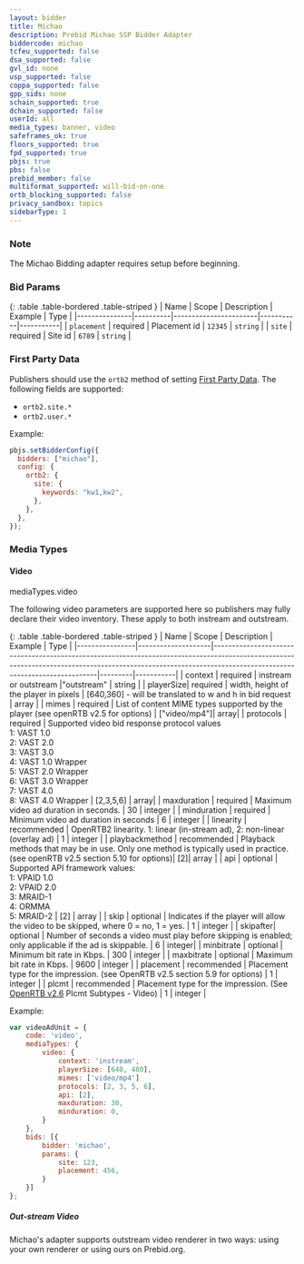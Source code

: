```yaml
---
layout: bidder
title: Michao
description: Prebid Michao SSP Bidder Adapter
biddercode: michao
tcfeu_supported: false
dsa_supported: false
gvl_id: none
usp_supported: false
coppa_supported: false
gpp_sids: none
schain_supported: true
dchain_supported: false
userId: all
media_types: banner, video
safeframes_ok: true
floors_supported: true
fpd_supported: true
pbjs: true
pbs: false
prebid_member: false
multiformat_supported: will-bid-on-one
ortb_blocking_supported: false
privacy_sandbox: topics
sidebarType: 1
---
```


### Note

The Michao Bidding adapter requires setup before beginning.

### Bid Params

{: .table .table-bordered .table-striped }
| Name | Scope | Description | Example | Type |
|---------------|----------|-----------------------|-----------|-----------|
| `placement` | required | Placement id | `12345` | `string` |
| `site` | required | Site id | `6789` | `string` |

### First Party Data

Publishers should use the `ortb2` method of setting [First Party Data](https://docs.prebid.org/features/firstPartyData.html). The following fields are supported:

- `ortb2.site.*`
- `ortb2.user.*`

Example:

```javascript
pbjs.setBidderConfig({
  bidders: ["michao"],
  config: {
    ortb2: {
      site: {
        keywords: "kw1,kw2",
      },
    },
  },
});
```

### Media Types

#### Video

mediaTypes.video

The following video parameters are supported here so publishers may fully declare their video inventory. These apply to both instream and outstream.

{: .table .table-bordered .table-striped }
| Name | Scope | Description | Example | Type |
|----------------|--------------------|----------------------------------------------------------------------------------------------------------------------------------------------------------------------------------------------------------|---------|-----------|
| context | required | instream or outstream |"outstream" | string |
| playerSize| required | width, height of the player in pixels | [640,360] - will be translated to w and h in bid request | array<integers> |
| mimes | required | List of content MIME types supported by the player (see openRTB v2.5 for options) | ["video/mp4"]| array<string>|
| protocols | required | Supported video bid response protocol values <br />1: VAST 1.0 <br />2: VAST 2.0 <br />3: VAST 3.0 <br />4: VAST 1.0 Wrapper <br />5: VAST 2.0 Wrapper <br />6: VAST 3.0 Wrapper <br />7: VAST 4.0 <br />8: VAST 4.0 Wrapper | [2,3,5,6] | array<integers>|
| maxduration | required | Maximum video ad duration in seconds. | 30 | integer |
| minduration | required | Minimum video ad duration in seconds | 6 | integer |
| linearity | recommended | OpenRTB2 linearity. 1: linear (in-stream ad), 2: non-linear (overlay ad) | 1 | integer |
| playbackmethod | recommended | Playback methods that may be in use. Only one method is typically used in practice. (see openRTB v2.5 section 5.10 for options)| [2]| array<integers> |
| api | optional | Supported API framework values: <br />1: VPAID 1.0 <br />2: VPAID 2.0 <br />3: MRAID-1 <br />4: ORMMA <br />5: MRAID-2 | [2] | array<integers> |
| skip | optional | Indicates if the player will allow the video to be skipped, where 0 = no, 1 = yes. | 1 | integer |
| skipafter| optional | Number of seconds a video must play before skipping is enabled; only applicable if the ad is skippable. | 6 | integer|
| minbitrate | optional | Minimum bit rate in Kbps. | 300 | integer |
| maxbitrate | optional | Maximum bit rate in Kbps. | 9600 | integer |
| placement | recommended | Placement type for the impression. (see OpenRTB v2.5 section 5.9 for options) | 1 | integer |
| plcmt | recommended | Placement type for the impression. (See [OpenRTB v2.6](https://github.com/InteractiveAdvertisingBureau/AdCOM/blob/develop/AdCOM%20v1.0%20FINAL.md) Plcmt Subtypes - Video) | 1 | integer |

Example:

```javascript
var videoAdUnit = {
    code: 'video',
    mediaTypes: {
        video: {
            context: 'instream',
            playerSize: [640, 480],
            mimes: ['video/mp4']
            protocols: [2, 3, 5, 6],
            api: [2],
            maxduration: 30,
            minduration: 0,
        }
    },
    bids: [{
        bidder: 'michao',
        params: {
            site: 123,
            placement: 456,
        }
    }]
};
```

##### Out-stream Video

Michao's adapter supports outstream video renderer in two ways: using your own renderer or using ours on Prebid.org.


